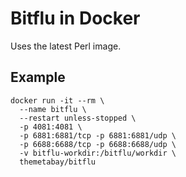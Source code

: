 # Bitflu in Docker
Uses the latest Perl image.

## Example
``` Beef
docker run -it --rm \
  --name bitflu \
  --restart unless-stopped \
  -p 4081:4081 \
  -p 6881:6881/tcp -p 6881:6881/udp \
  -p 6688:6688/tcp -p 6688:6688/udp \
  -v bitflu-workdir:/bitflu/workdir \
  themetabay/bitflu
```

